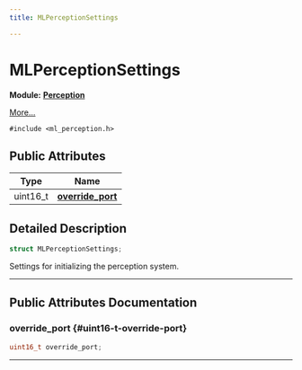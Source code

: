 ```yaml
---
title: MLPerceptionSettings

---
```


# MLPerceptionSettings

**Module:** **[Perception](/versioned_docs/version-22-May-2023/api-ref/api/Modules/group___perception/group___perception.md)**



 [More...](#detailed-description)


`#include <ml_perception.h>`

## Public Attributes

| Type           | Name           |
| -------------- | -------------- |
| uint16_t | **[override_port](/versioned_docs/version-22-May-2023/api-ref/api/Modules/group___perception/struct_m_l_perception_settings.md#uint16-t-override-port)**  |

## Detailed Description

```cpp
struct MLPerceptionSettings;
```


Settings for initializing the perception system. 





-----------
## Public Attributes Documentation

### override_port {#uint16-t-override-port}

```cpp
uint16_t override_port;
```






-----------


